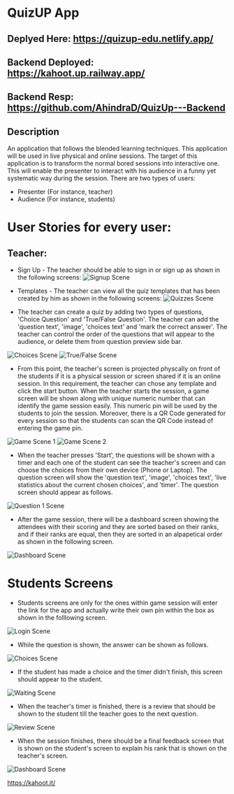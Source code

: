 # QuizUP App
## Deplyed Here: https://quizup-edu.netlify.app/

## Backend Deployed: https://kahoot.up.railway.app/
## Backend Resp: https://github.com/AhindraD/QuizUp---Backend

## Description
An application that follows the blended learning techniques. This application will be used in live physical and online sessions. The target of this application is to transform the normal bored sessions into interactive one. This will enable the presenter to interact with his audience in a funny yet systematic way during the session. There are two types of users: 

- Presenter (For instance, teacher)
- Audience (For instance, students)  

# User Stories for every user:

## Teacher:

- Sign Up - The teacher should be able to sign in or sign up as shown in the following screens: 
![Signup Scene](./images/SIGNUP.PNG)

- Templates - The teacher can view all the quiz templates that has been created by him as shown in the following screens:
![Quizzes Scene](https://github.com/AhindraD/QuizUP---FrontEnd/blob/master/images/Home-subs.PNG?raw=true)

- The teacher can create a quiz by adding two types of questions, 'Choice Question' and 'True/False Question'. The teacher can add the 'question text', 'image', 'choices text' and 'mark the correct answer'. The teacher can control the order of the questions that will appear to the audience, or delete them from question preview side bar.

![Choices Scene](./images/choices.png)
![True/False Scene](./images/true-false.png)

- From this point, the teacher's screen is projected physcally on front of the students if it is a physical session or screen shared if it is an online session. In this requirement, the teacher can chose any template and click the start button. When the teacher starts the session, a game screen will be shown along with unique numeric number that can identify the game session easily. This numeric pin will be used by the students to join the session. Moreover, there is a QR Code generated for every session so that the students can scan the QR Code instead of entering the game pin. 

![Game Scene 1](./images/start-1.PNG)
![Game Scene 2](./images/start-2.PNG)

- When the teacher presses 'Start', the questions will be shown with a timer and each one of the student can see the teacher's screen and can choose the choices from their own device (Phone or Laptop). The question screen will show the 'question text', 'image', 'choices text', 'live statistics about the current chosen choices', and 'timer'. The question screen should appear as follows.

![Question 1 Scene](./images/ques-1.PNG)


- After the game session, there will be a dashboard screen showing the attendees with their scoring and they are sorted based on their ranks, and if their ranks are equal, then they are sorted in an alpapetical order as shown in the following screen.

![Dashboard Scene](./images/dashboard.png)


# Students Screens

- Students screens are only for the ones within game session will enter the link for the app and actually write their own pin within the box as shown in the folllowing screen.

![Login Scene](./images/student-join.PNG)

- While the question is shown, the answer can be shown as follows.

![Choices Scene](./images/student-ans.PNG)

- If the student has made a choice and the timer didn't finish, this screen should appear to the student.


![Waiting Scene](./images/waiting.png)

- When the teacher's timer is finished, there is a review that should be shown to the student till the teacher goes to the next question.

![Review Scene](./images/question-review.png)

- When the session finishes, there should be a final feedback screen that is shown on the student's screen to explain his rank that is shown on the teacher's screen.

![Dashboard Scene](./images/dashboard-mobile.png)

https://kahoot.it/


